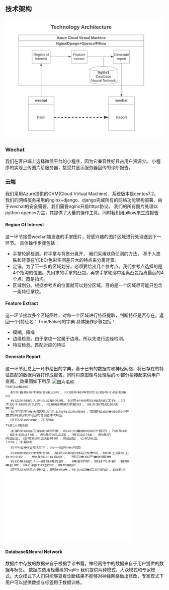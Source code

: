 ## 技术架构 ##
![Alt text](readme_static/frame.jpg)

### Wechat ###
我们在客户端上选择微信平台的小程序，因为它兼容性好且占用户资源少。
小程序的实现上传图片给服务器，接受并显示服务器回传的诊断报告。

### 云端 ###
我们采用Azure提供的CVM(Cloud Virtual Machine)．系统版本是centos7.2。
我们的网络服务采用的nginx+django．django完成所有的网络功能架构部署．由于wechat的安全需要，我们需要nginx开启https协议。
我们的所有图片处理以python opencv为主，其提供了大量的操作工具。同时我们用pillow来生成报告

#### Region Of Interest ####
这一环节接受wechat端发送的手掌图片，将感兴趣的图片区域进行处理送到下一环节。
具体操作步骤包括：
* 手掌轮廓检测。将手掌与背景分离开， 我们采用肤色侦测的方法， 基于人皮肤和背景在YCbCr色彩空间差异大的特点来分离背景。
* 定锚。为了下一步的区域划分，必须要给出几个参考点。我们参考点选择的是4个指沟的位置。先用求的手掌的凸包，再求手掌轮廓中距离凸包距离最远的4个点，既是指沟。
* 区域划分。根据参考点的位置就可以划分区域。目的是一个区域尽可能只包含一条特征掌纹。

#### Feature Extract ####
这一环节接收多个区域图片，对每一个区域进行特征提取，判断特征是否存在，返回一个{特征名：True/False}的字典
具体操作步骤包括：
* 模糊。降噪
* 边缘检测。由于掌纹一定属于边缘，所以先进行边缘检测。
* 特征检测。匹配对应的特征

#### Generate Report ####
这一环节汇总上一环节给出的字典，基于已有的数据库和神经网络，将已存在的特征匹配的数据内容打印成报告。同时将原图像与处理后的roi部分拼接起来供用户查阅。
效果图如下所示
<img src="readme_static/hand.jpg" width = "800" height = "500" alt="图片名称" align=center />
<img src="readme_static/report.jpg" width = "400" height = "500" alt="图片名称" align=center />

#### Database&Neural Network ####
数据库中存放的数据来自于根据手诊书籍。神经网络中的数据来自于用户提供的数据与标签。
数据库选用轻量级的sqlite
我们提供两种模式，大众模式和专家模式。大众模式下人们只能够查看诊断结果不能够对神经网络做出修改，专家模式下用户可以提供数据与标签用于数据训练。

